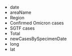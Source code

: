 * date
* areaName
* Region
* Confirmed Omicron cases
* SGTF cases
* Total
* newCasesBySpecimenDate
* long
* lat
